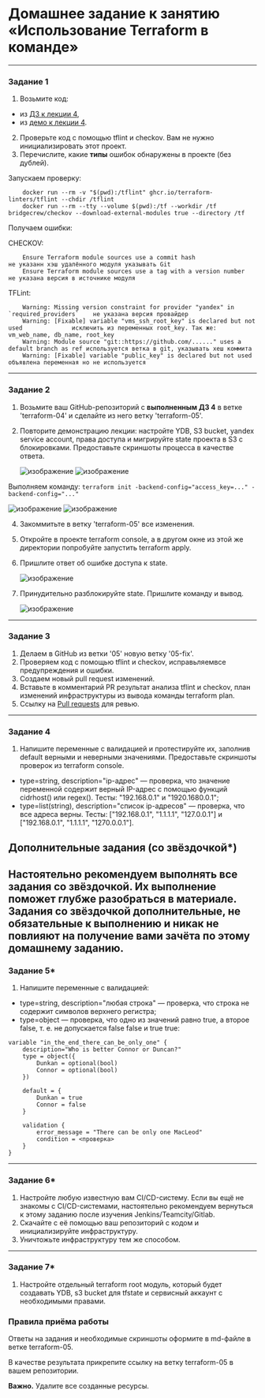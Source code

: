 # Домашнее задание к занятию «Использование Terraform в команде»

------

### Задание 1

1. Возьмите код:
- из [ДЗ к лекции 4](https://github.com/netology-code/ter-homeworks/tree/main/04/src),
- из [демо к лекции 4](https://github.com/netology-code/ter-homeworks/tree/main/04/demonstration1).
2. Проверьте код с помощью tflint и checkov. Вам не нужно инициализировать этот проект.
3. Перечислите, какие **типы** ошибок обнаружены в проекте (без дублей).

Запускаем проверку:
        
        docker run --rm -v "$(pwd):/tflint" ghcr.io/terraform-linters/tflint --chdir /tflint
        docker run --rm --tty --volume $(pwd):/tf --workdir /tf bridgecrew/checkov --download-external-modules true --directory /tf

Получаем ошибки:

CHECKOV:
        
        Ensure Terraform module sources use a commit hash                  не указанн хэш удалённого модуля указывать Git
        Ensure Terraform module sources use a tag with a version number    не указана версия в источнике модуля
TFLint:
        
        Warning: Missing version constraint for provider "yandex" in `required_providers`    не указана версия провайдер
        Warning: [Fixable] variable "vms_ssh_root_key" is declared but not used              исключить из переменных root_key. Так же: vm_web_name, db_name, root_key
        Warning: Module source "git::https://github.com/......" uses a default branch as ref используется ветка в git, указывать хеш коммита
        Warning: [Fixable] variable "public_key" is declared but not used                    объявлена переменная но не используется
------

### Задание 2

1. Возьмите ваш GitHub-репозиторий с **выполненным ДЗ 4** в ветке 'terraform-04' и сделайте из него ветку 'terraform-05'.
2. Повторите демонстрацию лекции: настройте YDB, S3 bucket, yandex service account, права доступа и мигрируйте state проекта в S3 с блокировками. Предоставьте скриншоты процесса в качестве ответа.

    ![изображение](https://github.com/user-attachments/assets/f2065710-7279-4c80-a170-2490705a4847)
    ![изображение](https://github.com/user-attachments/assets/0ab94349-1570-4d32-b8a0-2f32bea82c16)
        
Выполняем команду: ``` terraform init -backend-config="access_key=..." -backend-config="..." ```

   ![изображение](https://github.com/user-attachments/assets/b7ad2545-683a-46b1-bc9f-995d72b85d04)
   ![изображение](https://github.com/user-attachments/assets/9798cb27-6bd4-4a7f-b86b-e2d9d376bbe5)

4. Закоммитьте в ветку 'terraform-05' все изменения.
5. Откройте в проекте terraform console, а в другом окне из этой же директории попробуйте запустить terraform apply.
6. Пришлите ответ об ошибке доступа к state.

   ![изображение](https://github.com/user-attachments/assets/797a2783-c04c-4c29-8cd8-5dc26a533d96)
   
7. Принудительно разблокируйте state. Пришлите команду и вывод.

   ![изображение](https://github.com/user-attachments/assets/1ba4ce2f-c8a0-4123-93d3-17571f44b27a)

------
### Задание 3  

1. Делаем в GitHub из ветки '05' новую ветку '05-fix'.
2. Проверяем код с помощью tflint и checkov, исправьляемвсе предупреждения и ошибки.
3. Создаем новый pull request изменений.
4. Вставьте в комментарий PR результат анализа tflint и checkov, план изменений инфраструктуры из вывода команды terraform plan.
5. Ссылку на [Pull requests](https://github.com/oefrager/ter-homeworks/pull/1) для ревью.
        
------
### Задание 4

1. Напишите переменные с валидацией и протестируйте их, заполнив default верными и неверными значениями. Предоставьте скриншоты проверок из terraform console. 

- type=string, description="ip-адрес" — проверка, что значение переменной содержит верный IP-адрес с помощью функций cidrhost() или regex(). Тесты:  "192.168.0.1" и "1920.1680.0.1";
- type=list(string), description="список ip-адресов" — проверка, что все адреса верны. Тесты:  ["192.168.0.1", "1.1.1.1", "127.0.0.1"] и ["192.168.0.1", "1.1.1.1", "1270.0.0.1"].

## Дополнительные задания (со звёздочкой*)

**Настоятельно рекомендуем выполнять все задания со звёздочкой.** Их выполнение поможет глубже разобраться в материале.   
Задания со звёздочкой дополнительные, не обязательные к выполнению и никак не повлияют на получение вами зачёта по этому домашнему заданию. 
------
### Задание 5*
1. Напишите переменные с валидацией:
- type=string, description="любая строка" — проверка, что строка не содержит символов верхнего регистра;
- type=object — проверка, что одно из значений равно true, а второе false, т. е. не допускается false false и true true:
```
variable "in_the_end_there_can_be_only_one" {
    description="Who is better Connor or Duncan?"
    type = object({
        Dunkan = optional(bool)
        Connor = optional(bool)
    })

    default = {
        Dunkan = true
        Connor = false
    }

    validation {
        error_message = "There can be only one MacLeod"
        condition = <проверка>
    }
}
```
------
### Задание 6*

1. Настройте любую известную вам CI/CD-систему. Если вы ещё не знакомы с CI/CD-системами, настоятельно рекомендуем вернуться к этому заданию после изучения Jenkins/Teamcity/Gitlab.
2. Скачайте с её помощью ваш репозиторий с кодом и инициализируйте инфраструктуру.
3. Уничтожьте инфраструктуру тем же способом.


------
### Задание 7*
1. Настройте отдельный terraform root модуль, который будет создавать YDB, s3 bucket для tfstate и сервисный аккаунт с необходимыми правами. 

### Правила приёма работы

Ответы на задания и необходимые скриншоты оформите в md-файле в ветке terraform-05.

В качестве результата прикрепите ссылку на ветку terraform-05 в вашем репозитории.

**Важно.** Удалите все созданные ресурсы.
